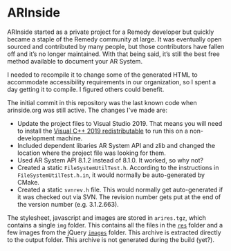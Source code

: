 # ARInside

ARInside started as a private project for a Remedy developer but quickly became a staple of the Remedy community at large. It was eventually open sourced and contributed by many people, but those contributors have fallen off and it’s no longer maintained. With that being said, it’s still the best free method available to document your AR System.

I needed to recompile it to change some of the generated HTML to accommodate accessibility requirements in our organization, so I spent a day getting it to compile. I figured others could benefit.

The initial commit in this repository was the last known code when arinside.org was still active. The changes I've made are:

- Update the project files to Visual Studio 2019. That means you will need to install the [Visual C++ 2019 redistributable](https://support.microsoft.com/en-ca/help/2977003/the-latest-supported-visual-c-downloads) to run this on a non-development machine.
- Included dependent libaries AR System API and zlib and changed the location where the project file was looking for them.
- Used AR System API 8.1.2 instead of 8.1.0. It worked, so why not?
- Created a static `FileSystemUtilTest.h`. According to the instructions in `FileSystemUtilTest.h.in`, it would normally be auto-generated by CMake.
- Created a static `svnrev.h` file. This would normally get auto-generated if it was checked out via SVN. The revision number gets put at the end of the version number (e.g. 3.1.2.663).

The stylesheet, javascript and images are stored in `arires.tgz`, which contains a single `img` folder. This contains all the files in the [`res`](src/res) folder and a few images from the jQuery [`images`](src/thirdparty/jquery/images) folder. This archive is extracted directly to the output folder. This archive is not generated during the build (yet?).
